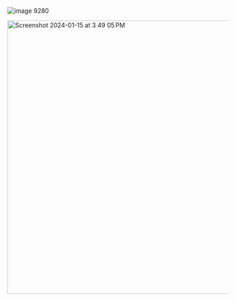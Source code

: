 ![image 9280](https://github.com/sachnaror/Chatbot-Webapp-with-LangChain/assets/9551754/055c1d4b-5bd5-471f-8d8c-cd625a921a0b)


<img width="626" alt="Screenshot 2024-01-15 at 3 49 05 PM" src="https://github.com/sachnaror/Chatbot-Webapp-with-LangChain/assets/9551754/4e3b4b39-197e-47aa-9daa-f696c83d4164">
